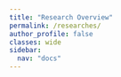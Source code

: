 ```yaml
---
title: "Research Overview"
permalink: /researches/
author_profile: false
classes: wide
sidebar:
  nav: "docs"
---
```

